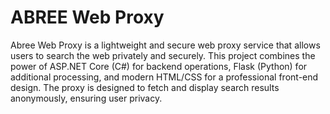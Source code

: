 # ABREE Web Proxy

Abree Web Proxy is a lightweight and secure web proxy service that allows users to search the web privately and securely. This project combines the power of ASP.NET Core (C#) for backend operations, Flask (Python) for additional processing, and modern HTML/CSS for a professional front-end design. The proxy is designed to fetch and display search results anonymously, ensuring user privacy.

